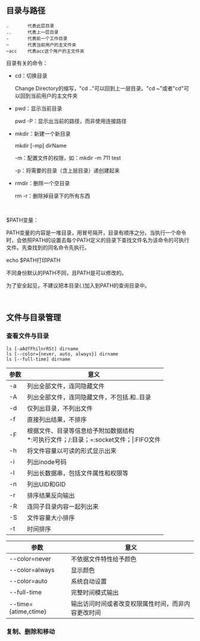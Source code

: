 ## 目录与路径

```
.		代表此层目录
..		代表上一层目录
-		代表前一个工作目录
~		代表当前用户的主文件夹
~acc	代表acc这个用户的主文件夹
```

目录有关的命令：

- cd：切换目录

  Change Directory的缩写，"cd .."可以回到上一层目录。"cd ~"或者"cd"可以回到当前用户的主文件夹

- pwd：显示当前目录

  pwd -P：显示出当前的路径，而非使用连接路径

- mkdir：新建一个新目录

  mkdir [-mp] dirName

  -m：配置文件的权限，如：mkdir -m 711 test

  -p：将需要的目录（含上层目录）递创建起来

- rmdir：删除一个空目录

  rm -r：删除掉目录下的所有东西

<br>



$PATH变量：

PATH变量的内容是一堆目录，用冒号隔开，目录有顺序之分。当执行一个命令时，会依照PATH的设置去每个PATH定义的目录下查找文件名为该命令的可执行文件。先查找到的同名命令先执行。

echo $PATH打印PATH

不同身份默认的PATH不同，且PATH是可以修改的。

为了安全起见，不建议把本目录(.)加入到PATH的查询目录中。

<br>

## 文件与目录管理

### 查看文件与目录

```
ls [-aAdfFhilnrRSt] dirname
ls [--color={never, auto, always}] dirname
ls [--full-time] dirname
```

| 参数   | 意义                                       |
| ---- | ---------------------------------------- |
| -a   | 列出全部文件，连同隐藏文件                            |
| -A   | 列出全部文件，连同隐藏文件，不包括.和..目录                  |
| -d   | 仅列出目录，不列出文件                              |
| -f   | 直接列出结果，不排序                               |
| -F   | 根据文件、目录等信息给予附加数据结构<br> *:可执行文件；/:目录；=:socket文件；\|:FIFO文件 |
| -h   | 将文件容量以可读的形式显示出来                          |
| -i   | 列出inode号码                                |
| -l   | 列出长数据串，包括文件属性和权限等                        |
| -n   | 列出UID和GID                                |
| -r   | 排序结果反向输出                                 |
| -R   | 连同子目录内容一起列出来                             |
| -S   | 文件容量大小排序                                 |
| -t   | 时间排序                                     |

| 参数                   | 意义                        |
| -------------------- | ------------------------- |
| --color=never        | 不依据文件特性给予颜色               |
| --color=always       | 显示颜色                      |
| --color=auto         | 系统自动设置                    |
| --full-time          | 完整时间模式输出                  |
| --time={atime,ctime} | 输出访问时间或者改变权限属性时间，而非内容更改时间 |



### 复制、删除和移动

